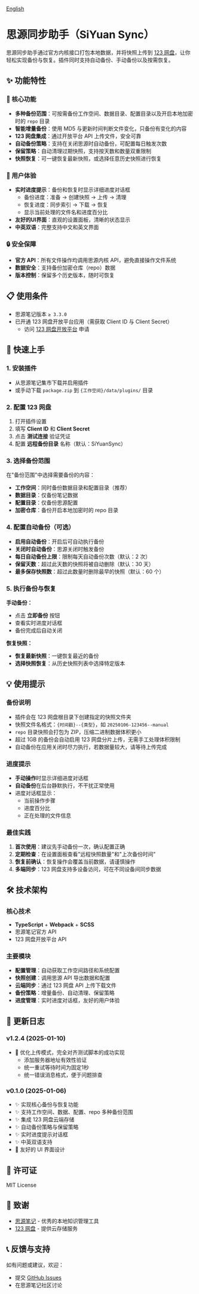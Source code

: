 [English](./README.md)

# 思源同步助手（SiYuan Sync）

思源同步助手通过官方内核接口打包本地数据，并将快照上传到 [123 网盘](https://www.123pan.com/)，让你轻松实现备份与恢复。插件同时支持自动备份、手动备份以及按需恢复。

## ✨ 功能特性

### 🎯 核心功能

- **多种备份范围**：可按需备份工作空间、数据目录、配置目录以及开启本地加密时的 `repo` 目录
- **智能增量备份**：使用 MD5 与更新时间判断文件变化，只备份有变化的内容
- **123 网盘集成**：通过开放平台 API 上传文件，安全可靠
- **自动备份策略**：支持在关闭思源时自动备份，可配置每日触发次数
- **保留策略**：自动清理过期快照，支持按天数和数量双重限制
- **快照恢复**：可一键恢复最新快照，或选择任意历史快照进行恢复

### 🚀 用户体验

- **实时进度提示**：备份和恢复时显示详细进度对话框
  - 备份进度：准备 → 创建快照 → 上传 → 清理
  - 恢复进度：同步索引 → 下载 → 恢复
  - 显示当前处理的文件名和进度百分比
- **友好的UI界面**：直观的设置面板，清晰的状态显示
- **中英双语**：完整支持中文和英文界面

### 🔒 安全保障

- **官方 API**：所有文件操作均调用思源内核 API，避免直接操作文件系统
- **数据安全**：支持备份加密仓库（repo）数据
- **版本控制**：保留多个历史版本，随时可恢复

## 📋 使用条件

- 思源笔记版本 `≥ 3.3.0`
- 已开通 123 网盘开放平台应用（需获取 Client ID 与 Client Secret）
  - 访问 [123 网盘开放平台](https://www.123pan.com/openapi) 申请

## 🚀 快速上手

### 1. 安装插件

- 从思源笔记集市下载并启用插件
- 或手动下载 `package.zip` 到 `{工作空间}/data/plugins/` 目录

### 2. 配置 123 网盘

1. 打开插件设置
2. 填写 **Client ID** 和 **Client Secret**
3. 点击 **测试连接** 验证凭证
4. 配置 **远程备份目录** 名称（默认：SiYuanSync）

### 3. 选择备份范围

在"备份范围"中选择需要备份的内容：

- **工作空间**：同时备份数据目录和配置目录（推荐）
- **数据目录**：仅备份笔记数据
- **配置目录**：仅备份思源配置
- **加密仓库**：备份开启本地加密时的 repo 目录

### 4. 配置自动备份（可选）

- **启用自动备份**：开启后可自动执行备份
- **关闭时自动备份**：思源关闭时触发备份
- **每日自动备份上限**：限制每天自动备份次数（默认：2 次）
- **保留天数**：超过此天数的快照将被自动删除（默认：30 天）
- **最多保存快照数**：超过此数量时删除最早的快照（默认：60 个）

### 5. 执行备份与恢复

**手动备份：**
- 点击 **立即备份** 按钮
- 查看实时进度对话框
- 备份完成后自动关闭

**恢复快照：**
- **恢复最新快照**：一键恢复最近的备份
- **选择快照恢复**：从历史快照列表中选择特定版本

## 💡 使用提示

### 备份说明

- 插件会在 123 网盘根目录下创建指定的快照文件夹
- 快照文件名格式：`{时间戳}--{类型}`，如 `20250106-123456--manual`
- `repo` 目录快照会打包为 ZIP，压缩二进制数据体积更小
- 超过 1GB 的备份会自动启用 123 网盘分片上传，无需手工处理体积限制
- 自动备份在应用关闭时尽力执行，若数据量较大，请等待上传完成

### 进度提示

- **手动操作**时显示详细进度对话框
- **自动备份**在后台静默执行，不干扰正常使用
- 进度对话框显示：
  - 当前操作步骤
  - 进度百分比
  - 正在处理的文件信息

### 最佳实践

1. **首次使用**：建议先手动备份一次，确认配置正确
2. **定期检查**：在设置面板查看"远程快照数量"和"上次备份时间"
3. **恢复前确认**：恢复操作会覆盖当前数据，请谨慎操作
4. **多端同步**：123 网盘支持多设备访问，可在不同设备间同步数据

## 🛠️ 技术架构

### 核心技术

- **TypeScript** + **Webpack** + **SCSS**
- 思源笔记官方 API
- 123 网盘开放平台 API

### 主要模块

- **配置管理**：自动获取工作空间路径和系统配置
- **快照创建**：调用思源 API 导出数据和配置
- **云端同步**：通过 123 网盘 API 上传下载文件
- **备份策略**：增量备份、自动清理、保留策略
- **进度管理**：实时进度对话框，友好的用户体验

## 🔄 更新日志

### v1.2.4 (2025-01-10)

- 🔧 优化上传模式，完全对齐测试脚本的成功实现
  - 添加服务器地址有效性验证
  - 统一重试等待时间为固定1秒
  - 统一错误消息格式，便于问题排查

### v0.1.0 (2025-01-06)

- ✨ 实现核心备份与恢复功能
- ✨ 支持工作空间、数据、配置、repo 多种备份范围
- ✨ 集成 123 网盘云端存储
- ✨ 自动备份策略与保留策略
- ✨ 实时进度提示对话框
- ✨ 中英双语支持
- 🎨 友好的 UI 界面设计

## 📄 许可证

MIT License

## 🙏 致谢

- [思源笔记](https://github.com/siyuan-note/siyuan) - 优秀的本地知识管理工具
- [123 网盘](https://www.123pan.com/) - 提供云存储服务

## 📞 反馈与支持

如有问题或建议，欢迎：
- 提交 [GitHub Issues](https://github.com/lkb/siyuan-sync/issues)
- 在思源笔记社区讨论
